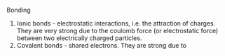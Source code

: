 Bonding
1) Ionic bonds - electrostatic interactions, i.e. the attraction of charges. They are very strong due to the coulomb force (or electrostatic force) between two electrically charged particles.
2) Covalent bonds - shared electrons. They are strong due to 